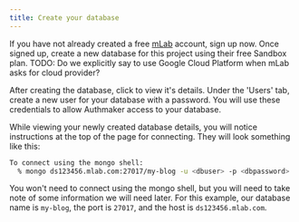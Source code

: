 ```yaml
---
title: Create your database
---
```


If you have not already created a free [mLab](https://mlab.com/) account, sign up now. Once signed up, create a new database for this project using their free Sandbox plan. TODO: Do we explicitly say to use Google Cloud Platform when mLab asks for cloud provider?  

After creating the database, click to view it's details. Under the 'Users' tab, create a new user for your database with a password. You will use these credentials to allow Authmaker access to your database.

While viewing your newly created database details, you will notice instructions at the top of the page for connecting. They will look something like this:

```bash
To connect using the mongo shell:
  % mongo ds123456.mlab.com:27017/my-blog -u <dbuser> -p <dbpassword>
```

You won't need to connect using the mongo shell, but you will need to take note of some information we will need later. For this example, our database name is `my-blog`, the port is `27017`, and the host is `ds123456.mlab.com`.
